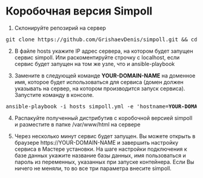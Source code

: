 
<h1>Коробочная версия Simpoll</h1>

1) Склонируйте репозирий на сервер

<pre>
git clone https://github.com/GrishaevDenis/simpoll.git && cd ./simpoll/ansible/
</pre>

2) В файле hosts укажите IP адрес сервера, на котором будет запущен сервис simpoll. Или раскоментируйте строчку с localhost, если сервис будет запущен на том же узле, что и ansible-playbook

3)  Замените в следующей команде <strong>YOUR-DOMAIN-NAME</strong> на доменное имя, которое будет использоваться для сервиса (домен должен указывать на сервер, на котором производится запуск сервиса). Запустите команду в консоле.

<pre>
ansible-playbook -i hosts simpoll.yml -e 'hostname=<strong>YOUR-DOMAIN-NAME</strong>'
</pre>

4) Распакуйте полученный дистрибутив с коробочной версией simpoll и разместите в папке /var/www/html на сервере

5) Через несколько минут сервис будет запущен. Вы можете открыть в браузере https://YOUR-DOMAIN-NAME и завершить настройку сервиса в Мастере установки.
На шаге настройки подключения к базе данных укажите название базы данных, имя пользоваться и пароль из переменных, указанных при запуске контейнера. Если Вы ничего не меняли, то во все три параметра внесите simpoll.
